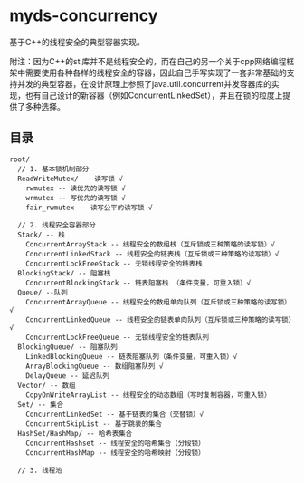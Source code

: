 # myds-concurrency

基于C++的线程安全的典型容器实现。

附注：因为C++的stl库并不是线程安全的，而在自己的另一个关于cpp网络编程框架中需要使用各种各样的线程安全的容器，因此自己手写实现了一套非常基础的支持并发的典型容器，在设计原理上参照了java.util.concurrent并发容器库的实现，也有自己设计的新容器（例如ConcurrentLinkedSet），并且在锁的粒度上提供了多种选择。

## 目录

```
root/ 
  // 1. 基本锁机制部分
  ReadWriteMutex/ -- 读写锁 √
    rwmutex -- 读优先的读写锁 √
    wrmutex -- 写优先的读写锁 √
    fair_rwmutex -- 读写公平的读写锁 √
    
  // 2. 线程安全容器部分
  Stack/ -- 栈
    ConcurrentArrayStack -- 线程安全的数组栈（互斥锁或三种策略的读写锁）√
    ConcurrentLinkedStack -- 线程安全的链表栈（互斥锁或三种策略的读写锁）√
    ConcurrentLockFreeStack -- 无锁线程安全的链表栈 
  BlockingStack/ -- 阻塞栈
    ConcurrentBlockingStack -- 链表阻塞栈 （条件变量，可重入锁）√
  Queue/ --队列
    ConcurrentArrayQueue -- 线程安全的数组单向队列（互斥锁或三种策略的读写锁）√
    ConcurrentLinkedQueue -- 线程安全的链表单向队列（互斥锁或三种策略的读写锁）√
    ConcurrentLockFreeQueue -- 无锁线程安全的链表队列 
  BlockingQueue/ -- 阻塞队列
    LinkedBlockingQueue -- 链表阻塞队列（条件变量，可重入锁）√
    ArrayBlockingQueue -- 数组阻塞队列 √
    DelayQueue -- 延迟队列 
  Vector/ -- 数组
    CopyOnWriteArrayList -- 线程安全的动态数组（写时复制容器，可重入锁）
  Set/ -- 集合
    ConcurrentLinkedSet -- 基于链表的集合（交替锁）√
    ConcurrentSkipList -- 基于跳表的集合
  HashSet/HashMap/ -- 哈希表集合
    ConcurrentHashset -- 线程安全的哈希集合（分段锁） 
    ConcurrentHashMap -- 线程安全的哈希映射（分段锁）
    
  // 3. 线程池
 ```

